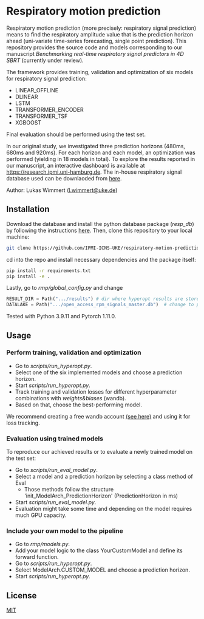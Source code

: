 # Respiratory motion prediction
Respiratory motion prediction (more precisely: respiratory signal prediction) means to find the respiratory amplitude value that is the prediction horizon ahead (uni-variate time-series forecasting, single point prediction). This repository provides the source code and models corresponding to our manuscript *Benchmarking real-time respiratory signal predictors in 4D SBRT* (currently under review).

The framework provides training, validation and optimization of six models for respiratory signal prediction:
- LINEAR_OFFLINE
- DLINEAR
- LSTM
- TRANSFORMER_ENCODER
- TRANSFORMER_TSF
- XGBOOST

Final evaluation should be performed using the test set. 

In our original study, we investigated three prediction horizons (480ms, 680ms and 920ms). For each horizon and each model, an optimization was performed (yielding in 18 models in total). To explore the results reported in our manuscript, an interactive dashboard is available at https://research.ipmi.uni-hamburg.de. The in-house respiratory signal database used can be downlaoded from [here](https://github.com/IPMI-ICNS-UKE/respiratory-signal-database/tree/main).

Author: Lukas Wimmert ([l.wimmert@uke.de](mailto:author_email))

## Installation
Download the database and install the python database package (_resp_db_) by following the instructions [here](https://github.com/IPMI-ICNS-UKE/respiratory-signal-database/tree/main).
Then, clone this repository to your local machine:
```bash
git clone https://github.com/IPMI-ICNS-UKE/respiratory-motion-prediction.git
```
cd into the repo and install necessary dependencies and the package itself:
```bash
pip install -r requirements.txt
pip install -e .
```
Lastly, go to _rmp/global_config.py_ and change 
```python
RESULT_DIR = Path(".../results") # dir where hyperopt results are stored
DATALAKE = Path(".../open_access_rpm_signals_master.db")  # change to path of downloaded database
```
Tested with Python 3.9.11 and Pytorch 1.11.0.



## Usage

###  Perform training, validation and optimization
- Go to _scripts/run_hyperopt.py_.
- Select one of the six implemented models and choose a prediction horizon.
- Start _scripts/run_hyperopt.py_.
- Track training and validation losses for different hyperparameter combinations with _weights&biases_ (wandb). 
- Based on that, choose the best-performing model.

We recommend creating a free wandb account [(see here)](https://docs.wandb.ai/quickstart) and using it for loss tracking.
### Evaluation using trained models
To reproduce our achieved results or to evaluate a newly trained model on the test set:
- Go to _scripts/run_eval_model.py_.
- Select a model and a prediction horizon by selecting a class method of Eval
  - Those methods follow the structure 'init_ModelArch_PredictionHorizon' (PredictionHorizon in ms)  
- Start _scripts/run_eval_model.py_.
- Evaluation might take some time and depending on the model requires much GPU capacity.

### Include your own model to the pipeline
- Go to _rmp/models.py_.
- Add your model logic to the class YourCustomModel and define its forward function.
- Go to _scripts/run_hyperopt.py_.
- Select ModelArch.CUSTOM_MODEL and choose a prediction horizon.
- Start _scripts/run_hyperopt.py_.


## License
[MIT](https://choosealicense.com/licenses/mit/)
